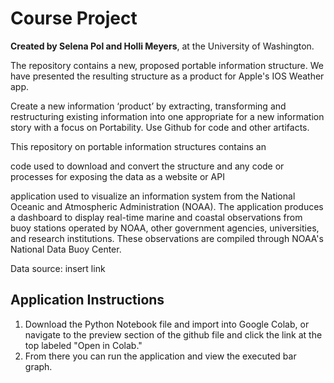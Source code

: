 # Course Project 
**Created by Selena Pol and Holli Meyers**, at the University of Washington. </br>

The repository contains a new, proposed portable information structure. We have presented the resulting structure as a product for Apple's IOS Weather app.


Create a new information ‘product’ by extracting, transforming and restructuring existing information into one appropriate for a new information story with a focus on Portability. Use Github for code and other artifacts.

This repository on portable information structures contains an 

code used to download and convert the structure and any code or processes for exposing the data as a website or API

application used to visualize an information system from the National Oceanic and Atmospheric Administration (NOAA). The application produces a dashboard to display real-time marine and coastal observations from buoy stations operated by NOAA, other government agencies, universities, and research institutions. These observations are compiled through NOAA's National Data Buoy Center.

Data source: insert link

## Application Instructions
1. Download the Python Notebook file and import into Google Colab, or navigate to the preview section of the github file and click the link at the top labeled "Open in Colab."
2. From there you can run the application and view the executed bar graph.
